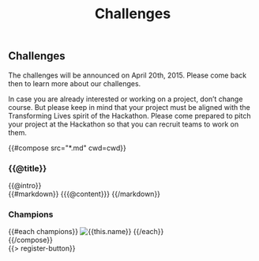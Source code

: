 ﻿---
title: Challenges
cwd: src/content/events/orlando/2015/challenges
---
## <i class="icon fa-flag"></i> <b>Challenges</b>

The challenges will be announced on April 20th, 2015. Please come back then to learn more about our challenges.

In case you are already interested or working on a project, don’t change course. But please keep in mind that your project must be aligned with the Transforming Lives spirit of the Hackathon. Please come prepared to pitch your project at the Hackathon so that you can recruit teams to work on them.


{{#compose src="*.md" cwd=cwd}}
<div class="row">
  <div class="3u">
    <h3>{{@title}}</h3> 
  </div>
  <div class="9u challenge-description">
    <div class="expander intro">
      <span class="toggle-switch"></span>
      {{@intro}} 
    </div>
    <div class="content">
{{#markdown}}
{{{@content}}}
{{/markdown}}
    <h3>Champions</h3>
    {{#each champions}}
      <img src="{{../assets}}/images/sponsors/{{this.logo}}" alt="{{this.name}}"/>
    {{/each}}
    </div>
  </div>
</div>
{{/compose}}
<br/>
{{> register-button}}
